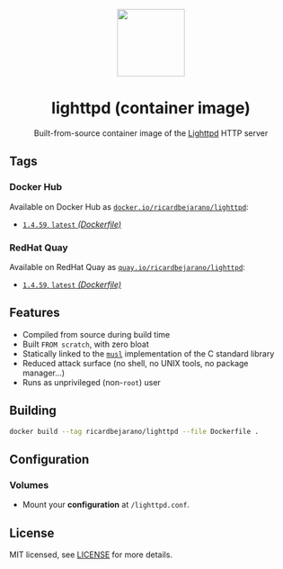 <p align="center"><img src="https://emojipedia-us.s3.dualstack.us-west-1.amazonaws.com/thumbs/320/apple/155/satellite_1f6f0.png" width="120px"></p>
<h1 align="center">lighttpd (container image)</h1>
<p align="center">Built-from-source container image of the <a href="https://www.lighttpd.net/">Lighttpd</a> HTTP server</p>


## Tags

### Docker Hub

Available on Docker Hub as [`docker.io/ricardbejarano/lighttpd`](https://hub.docker.com/r/ricardbejarano/lighttpd):

- [`1.4.59`, `latest` *(Dockerfile)*](Dockerfile)

### RedHat Quay

Available on RedHat Quay as [`quay.io/ricardbejarano/lighttpd`](https://quay.io/repository/ricardbejarano/lighttpd):

- [`1.4.59`, `latest` *(Dockerfile)*](Dockerfile)


## Features

* Compiled from source during build time
* Built `FROM scratch`, with zero bloat
* Statically linked to the [`musl`](https://musl.libc.org/) implementation of the C standard library
* Reduced attack surface (no shell, no UNIX tools, no package manager...)
* Runs as unprivileged (non-`root`) user


## Building

```bash
docker build --tag ricardbejarano/lighttpd --file Dockerfile .
```


## Configuration

### Volumes

- Mount your **configuration** at `/lighttpd.conf`.


## License

MIT licensed, see [LICENSE](LICENSE) for more details.
